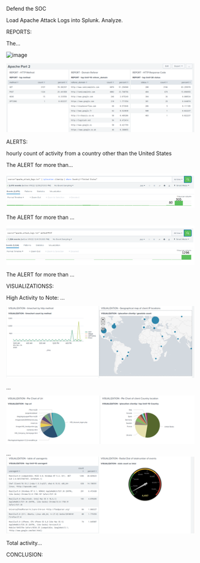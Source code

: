 Defend the SOC

Load Apache Attack Logs into Splunk. Analyze.

REPORTS:

The...  

![image](https://user-images.githubusercontent.com/88781846/148576484-5fe75529-a989-442c-8bf7-38389afb4d88.png)

![Apa 2 Log Report 1](https://github.com/collette269/Splunk_Master_of_the_SOC/blob/main/Apache/Apa%202%20Log%20Report%201.PNG)

ALERTS:

hourly count of activity from a country other than the United States

The ALERT for more than... 

![Apa 2 Alert 1](https://github.com/collette269/Splunk_Master_of_the_SOC/blob/main/Apache/Apa%202%20Alert%201.PNG)

The ALERT for more than ...

![Apa 2 Alert 2](https://github.com/collette269/Splunk_Master_of_the_SOC/blob/main/Apache/Apa%202%20Alert%202.PNG)

The ALERT for more than ...

VISUALIZATIONSS:

High Activity to Note: ...

![Apa 2 Log Visualization 1](https://github.com/collette269/Splunk_Master_of_the_SOC/blob/main/Apache/Apa%202%20Visualization%201.PNG)

...

![Apa 2 Log Visualization 2](https://github.com/collette269/Splunk_Master_of_the_SOC/blob/main/Apache/Apa%202%20Visualization%202.PNG)

...
![Apa 2 Log Visualization 3](https://github.com/collette269/Splunk_Master_of_the_SOC/blob/main/Apache/Apa%202%20Visualization%203.PNG)

Total activity...  

CONCLUSION: 
